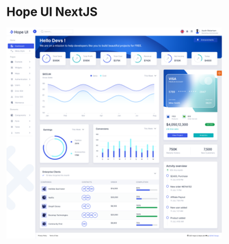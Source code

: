 # Hope UI NextJS

![Hope UI Cover](https://github.com/saefulbarkah/hope-ui-next/blob/master/docs/dashboard-thumbnail.png?raw=true)
